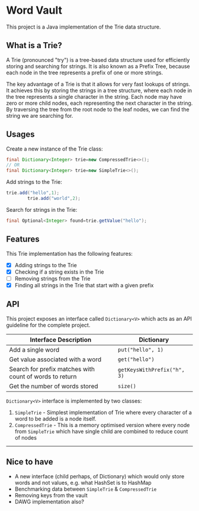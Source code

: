 # Word Vault

This project is a Java implementation of the Trie data structure.

## What is a Trie?

A Trie (pronounced "try") is a tree-based data structure used for efficiently storing and searching for strings. It is
also known as a Prefix Tree, because each node in the tree represents a prefix of one or more strings.

The key advantage of a Trie is that it allows for very fast lookups of strings. It achieves this by storing the strings
in a tree structure, where each node in the tree represents a single character in the string. Each node may have zero or
more child nodes, each representing the next character in the string. By traversing the tree from the root node to the
leaf nodes, we can find the string we are searching for.

## Usages

Create a new instance of the Trie class:

```java
final Dictionary<Integer> trie=new CompressedTrie<>();
// OR
final Dictionary<Integer> trie=new SimpleTrie<>();
```

Add strings to the Trie:

```java
trie.add("hello",1);
		trie.add("world",2);
```

Search for strings in the Trie:

```java
final Optional<Integer> found=trie.getValue("hello");
```

## Features

This Trie implementation has the following features:

- [x] Adding strings to the Trie
- [x] Checking if a string exists in the Trie
- [ ] Removing strings from the Trie
- [x] Finding all strings in the Trie that start with a given prefix

## API

This project exposes an interface called `Dictionary<V>` which acts as an API guideline for the complete project.

| **Interface Description**                               | **Dictionary**              |
|---------------------------------------------------------|-----------------------------|
| Add a single word                                       | `put("hello", 1)`           |
| Get value associated with a word                        | `get("hello")`              |
| Search for prefix matches with count of words to return | `getKeysWithPrefix("h", 3)` |
| Get the number of words stored 	                        | `size()` 	                  |

`Dictionary<V>` interface is implemented by two classes:

1. `SimpleTrie` - Simplest implementation of Trie where every character of a word to be added is a node itself.
2. `CompressedTrie` - This is a memory optimised version where every node from `SimpleTrie` which have single child are
   combined to reduce count of nodes

---

## Nice to have

- A new interface (child perhaps, of Dictionary) which would only store words and not values, e.g. what HashSet is
  to HashMap
- Benchmarking data between `SimpleTrie` & `CompressedTrie`
- Removing keys from the vault
- DAWG implementation also?
